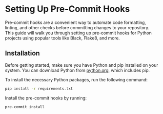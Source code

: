 # Setting Up Pre-Commit Hooks


Pre-commit hooks are a convenient way to automate code formatting, linting, and other checks before committing changes to your repository. This guide will walk you through setting up pre-commit hooks for Python projects using popular tools like Black, Flake8, and more.

## Installation

Before getting started, make sure you have Python and pip installed on your system. You can download Python from [python.org](https://www.python.org/downloads/), which includes pip.

To install the necessary Python packages, run the following command:

```bash
pip install -r requirements.txt
```

Install the pre-commit hooks by running:

```bash
pre-commit install
```
